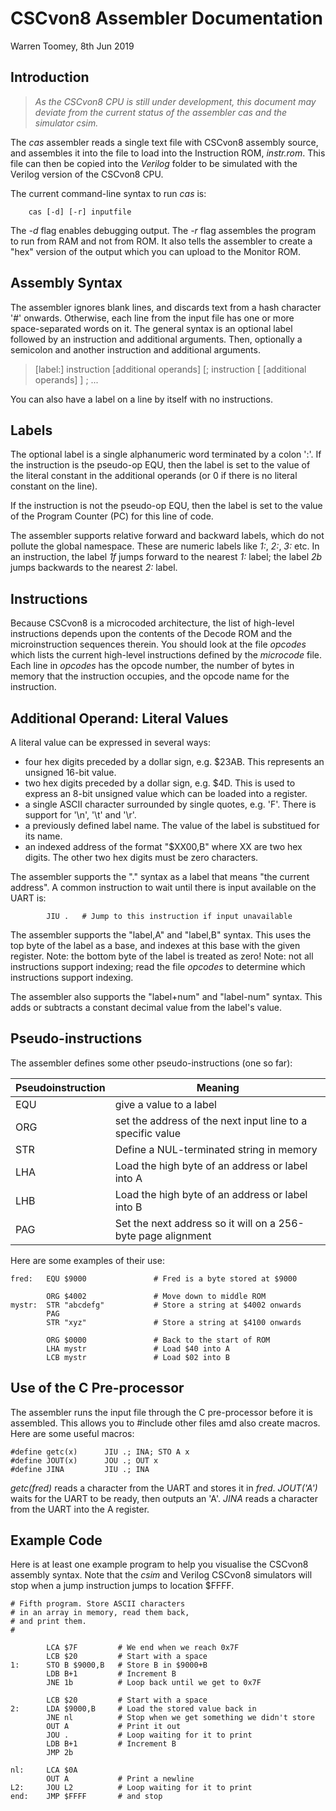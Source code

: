 
# CSCvon8 Assembler Documentation

Warren Toomey,  8th Jun 2019

## Introduction

>*As the CSCvon8 CPU is still under development, this document may deviate
from the current status of the assembler cas and the simulator csim.*

The *cas* assembler reads a single text file with CSCvon8 assembly
source, and assembles it into the file to load into the Instruction ROM,
*instr.rom*. This file can then be copied into the *Verilog* folder to be
simulated with the Verilog version of the CSCvon8 CPU.

The current command-line syntax to run *cas* is:

        cas [-d] [-r] inputfile

The *-d* flag enables debugging output. The *-r* flag assembles the program
to run from RAM and not from ROM. It also tells the assembler to create
a "hex" version of the output which you can upload to the Monitor ROM.

## Assembly Syntax

The assembler ignores blank lines, and discards text from a hash character
'#' onwards. Otherwise, each line from the input file has one or more
space-separated words on it. The general syntax is an optional label
followed by an instruction and additional arguments. Then, optionally a
semicolon and another instruction and additional arguments.

>[label:] instruction [additional operands] [; instruction [ [additional operands] ] ; ...

You can also have a label on a line by itself with no instructions.

## Labels

The optional label is a single alphanumeric word terminated by a colon
':'. If the instruction is the pseudo-op EQU, then the label is set to
the value of the literal constant in the additional operands (or 0 if
there is no literal constant on the line).

If the instruction is not the pseudo-op EQU, then the label is set to
the value of the Program Counter (PC) for this line of code.

The assembler supports relative forward and backward labels, which
do not pollute the global namespace. These are numeric labels like
_1:_, _2:_, _3:_ etc. In an instruction, the label _1f_ jumps forward to
the nearest _1:_ label; the label _2b_ jumps backwards to the nearest _2:_ label.

## Instructions

Because CSCvon8 is a microcoded architecture, the list of high-level
instructions depends upon the contents of the Decode ROM and the
microinstruction sequences therein. You should look at the file *opcodes*
which lists the current high-level instructions defined by the
*microcode* file. Each line in *opcodes* has the opcode number, the number of
bytes in memory that the instruction occupies, and the opcode name for
the instruction.

## Additional Operand: Literal Values

A literal value can be expressed in several ways:
 - four hex digits preceded by a dollar sign, e.g. $23AB. This represents
   an unsigned 16-bit value. 
 - two hex digits preceded by a dollar sign, e.g. $4D. This is used to express
   an 8-bit unsigned value which can be loaded into a register.
 - a single ASCII character surrounded by single quotes, e.g. 'F'. There is
   support for '\n', '\t' and '\r'.
 - a previously defined label name. The value of the label is substitued for its name.
 - an indexed address of the format "$XX00,B" where XX are two hex
 digits. The other two hex digits must be zero characters.

The assembler supports the "." syntax as a label that means "the current address".
A common instruction to wait until there is input available on the UART is:

```
        JIU .   # Jump to this instruction if input unavailable
```

The assembler supports the "label,A"  and "label,B" syntax. This uses
the top byte of the label as a base, and indexes at this base with the
given register. Note: the bottom byte of the label is treated as zero!
Note: not all instructions support indexing; read the file *opcodes*
to determine which instructions support indexing.

The assembler also supports the "label+num" and "label-num" syntax.
This adds or subtracts a constant decimal value from the label's value.

## Pseudo-instructions

The assembler defines some other pseudo-instructions (one so far):

| Pseudoinstruction | Meaning |
|--------------------------|-------------|
| EQU | give a value to a label |
| ORG | set the address of the next input line to a specific value |
| STR | Define a NUL-terminated string in memory |
| LHA | Load the high byte of an address or label into A |
| LHB | Load the high byte of an address or label into B |
| PAG | Set the next address so it will on a 256-byte page alignment |

Here are some examples of their use:

```
fred:   EQU $9000               # Fred is a byte stored at $9000

        ORG $4002               # Move down to middle ROM
mystr:  STR "abcdefg"           # Store a string at $4002 onwards
        PAG
        STR "xyz"               # Store a string at $4100 onwards

        ORG $0000               # Back to the start of ROM
        LHA mystr               # Load $40 into A
        LCB mystr               # Load $02 into B
```

## Use of the C Pre-processor

The assembler runs the input file through the C pre-processor
before it is assembled. This allows you to #include other files
amd also create macros. Here are some useful macros:

```
#define getc(x)      JIU .; INA; STO A x
#define JOUT(x)      JOU .; OUT x
#define JINA         JIU .; INA
```

_getc(fred)_ reads a character from the UART and stores it in _fred_.
_JOUT('A')_ waits for the UART to be ready, then outputs an 'A'.
_JINA_ reads a character from the UART into the A register.
 
## Example Code

Here is at least one example program to help you visualise the CSCvon8
assembly syntax.  Note that the _csim_ and Verilog CSCvon8 simulators
will stop when a jump instruction jumps to location $FFFF.


```
# Fifth program. Store ASCII characters
# in an array in memory, read them back,
# and print them.
#

        LCA $7F         # We end when we reach 0x7F
        LCB $20         # Start with a space
1:      STO B $9000,B   # Store B in $9000+B
        LDB B+1         # Increment B
        JNE 1b          # Loop back until we get to 0x7F

        LCB $20         # Start with a space
2:      LDA $9000,B     # Load the stored value back in
        JNE nl          # Stop when we get something we didn't store
        OUT A           # Print it out
        JOU .           # Loop waiting for it to print
        LDB B+1         # Increment B
        JMP 2b

nl:     LCA $0A
        OUT A           # Print a newline
L2:     JOU L2          # Loop waiting for it to print
end:    JMP $FFFF       # and stop
```
